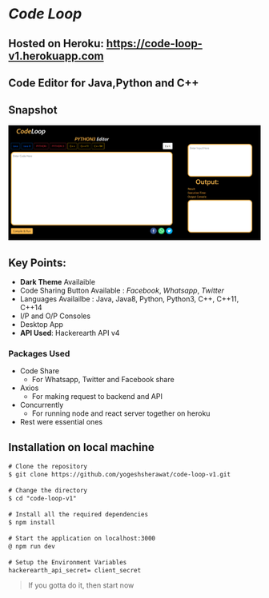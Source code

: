 # *Code Loop* 
## Hosted on Heroku: https://code-loop-v1.herokuapp.com
## Code Editor for Java,Python and C++

## Snapshot
![CodeLoop Image](https://github.com/yogeshsherawat/code-loop-v1/blob/main/images/code_loop.PNG)

## Key Points:
* __Dark Theme__ Availaible
* Code Sharing Button Available : *Facebook*, _Whatsapp_, _Twitter_
* Languages Availailbe : Java, Java8, Python, Python3, C++, C++11, C++14
* I/P and O/P Consoles
* Desktop App
* **API Used**: Hackerearth API v4

### Packages Used
* Code Share
  * For Whatsapp, Twitter and Facebook share
* Axios 
  * For making request to backend and API  
* Concurrently
  * For running node and react server together on heroku
* Rest were essential ones    

## Installation on local machine
```
# Clone the repository
$ git clone https://github.com/yogeshsherawat/code-loop-v1.git

# Change the directory
$ cd "code-loop-v1"

# Install all the required dependencies
$ npm install

# Start the application on localhost:3000
@ npm run dev

# Setup the Environment Variables
hackerearth_api_secret= client_secret
```

> If you gotta do it, then start now